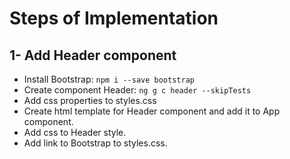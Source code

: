 Steps of Implementation
=======================

1- Add Header component
-----------------------
* Install Bootstrap: `npm i --save bootstrap`
* Create component Header: `ng g c header --skipTests`
* Add css properties to styles.css
* Create html template for Header component and add it to App component.
* Add css to Header style.
* Add link to Bootstrap to styles.css.
